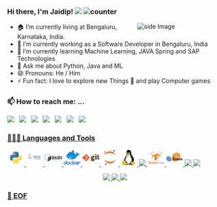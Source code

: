 ### Hi there, I'm Jaidip! <img src="https://media.giphy.com/media/hvRJCLFzcasrR4ia7z/giphy.gif" width="25px"> ![counter](https://enj0pxr0mzzqbdz.m.pipedream.net)  


<img src="https://github.com/sciencepal/sciencepal/blob/master/assets/life_balance.gif" alt="side Image" align="right" width="200" height="auto" />
  
  - 🏠 I’m currently living at Bengaluru, Karnataka, India. <br/>
  - 🔭 I’m currently working as a Software Developer in Bengaluru, India
  - 🌱 I’m currently learning Machine Learning, JAVA Spring and SAP Technologies 
  - 💬 Ask me about Python, Java and ML
  - 😄 Pronouns: He / Him
  - ⚡ Fun fact: I love to explore new Things :rofl: and play Computer games

### 📫 How to reach me: ...

[<img src="https://upload.wikimedia.org/wikipedia/commons/8/83/Steam_icon_logo.svg" width="3.5%"/>](https://steamcommunity.com/id/jaidip1994/)  &nbsp; 
[<img src="https://github.com/sciencepal/sciencepal/blob/master/assets/discord-round.svg" width="3.5%"/>](https://discordapp.com/users/717801689339658300)  &nbsp; 
[<img src="https://img.icons8.com/color/48/000000/twitter.png" width="3.5%"/>](https://twitter.com/JaidipGhosh)  &nbsp; 
[<img src="https://img.icons8.com/color/48/000000/linkedin.png" width="3.5%"/>](https://www.linkedin.com/in/jaidip1994/)  &nbsp; 
[<img src="https://img.icons8.com/fluent/48/000000/facebook-new.png" width="3.5%"/>](https://www.facebook.com/jaidip1994)  &nbsp; 
[<img src="https://img.icons8.com/fluent/48/000000/instagram-new.png" width="3.5%"/>](https://www.instagram.com/jaidip1994/)  &nbsp; 
<a href="mailto:jaidip1994@gmail.com"> <img src="https://img.icons8.com/fluent/48/000000/gmail.png" width="3.5%"/>

### 👨🏻‍💻 Languages and Tools <br />
  <code><img height="40" src="https://raw.githubusercontent.com/github/explore/80688e429a7d4ef2fca1e82350fe8e3517d3494d/topics/python/python.png"></code>
  <code><img height="40" src="https://raw.githubusercontent.com/github/explore/80688e429a7d4ef2fca1e82350fe8e3517d3494d/topics/java/java.png"></code>
  <code><img height="40" src="https://raw.githubusercontent.com/github/explore/80688e429a7d4ef2fca1e82350fe8e3517d3494d/topics/bash/bash.png"></code>
  <code><img height="40" src="https://raw.githubusercontent.com/github/explore/80688e429a7d4ef2fca1e82350fe8e3517d3494d/topics/docker/docker.png"></code>
  <code><img height="40" src="https://raw.githubusercontent.com/github/explore/80688e429a7d4ef2fca1e82350fe8e3517d3494d/topics/git/git.png"></code>
  <code><img height="40" src="https://raw.githubusercontent.com/github/explore/80688e429a7d4ef2fca1e82350fe8e3517d3494d/topics/jupyter-notebook/jupyter-notebook.png"></code>
  <code><img height="40" src="https://raw.githubusercontent.com/github/explore/80688e429a7d4ef2fca1e82350fe8e3517d3494d/topics/linux/linux.png"></code>
  <code><img height="40" src="https://img.shields.io/badge/Apache%20Maven-C71A36.svg?style=for-the-badge&logo=Apache-Maven&logoColor=white"></code>
  <code><img height="40" src="https://raw.githubusercontent.com/github/explore/80688e429a7d4ef2fca1e82350fe8e3517d3494d/topics/tensorflow/tensorflow.png"></code>
  <code><img height="40" src="https://raw.githubusercontent.com/github/explore/80688e429a7d4ef2fca1e82350fe8e3517d3494d/topics/scikit-learn/scikit-learn.png"></code>
  <code><img height="30" src="https://raw.githubusercontent.com/dereknguyen269/dereknguyen269/master/images/mysql.svg"></code>
  <code><img height="30" src="https://img.shields.io/badge/Keras-D00000.svg?style=for-the-badge&logo=Keras&logoColor=blank"></code>
  
  

<p align="center">
  <img src ="https://github-readme-stats.vercel.app/api?username=jaidip1994&show_icons=true&count_private=true&theme=darcula&hide_border=true&hide=issues,contribs&bg_color=00000000">
  <img src ="https://github-readme-stats.vercel.app/api/top-langs/?username=jaidip1994&layout=compact&hide_border=true&theme=darcula&bg_color=00000000">
  <img src ="https://github-readme-streak-stats.herokuapp.com?user=jaidip1994&theme=darcula&hide_border=true&background=FFFFFF00">
  <br>
</p>

### 💾 EOF
